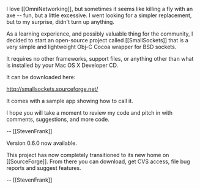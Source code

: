 

I love [[OmniNetworking]], but sometimes it seems like killing a fly with an axe -- fun, but a little excessive.  I went looking for a simpler replacement, but to my surprise, didn't turn up anything.  

As a learning experience, and possibly valuable thing for the community, I decided to start an open-source project called [[SmallSockets]] that is a very simple and lightweight Obj-C Cocoa wrapper for BSD sockets.

It requires no other frameworks, support files, or anything other than what is installed by your Mac OS X Developer CD.

It can be downloaded here:

http://smallsockets.sourceforge.net/

It comes with a sample app showing how to call it.

I hope you will take a moment to review my code and pitch in with comments, suggestions, and more code.

-- [[StevenFrank]]

Version 0.6.0 now available. 

This project has now completely transitioned to its new home on [[SourceForge]].  From there you can download, get CVS access, file bug reports and suggest features.



-- [[StevenFrank]]